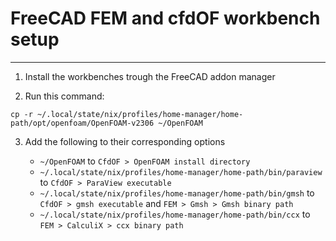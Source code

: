 # FreeCAD FEM and cfdOF workbench setup

*****

1. Install the workbenches trough the FreeCAD addon manager

2. Run this command:

```
cp -r ~/.local/state/nix/profiles/home-manager/home-path/opt/openfoam/OpenFOAM-v2306 ~/OpenFOAM
```

3. Add the following to their corresponding options

	- `~/OpenFOAM` to `CfdOF > OpenFOAM install directory`
	- `~/.local/state/nix/profiles/home-manager/home-path/bin/paraview` to `CfdOF > ParaView executable`
	- `~/.local/state/nix/profiles/home-manager/home-path/bin/gmsh` to `CfdOF > gmsh executable` and `FEM > Gmsh > Gmsh binary path`
	- `~/.local/state/nix/profiles/home-manager/home-path/bin/ccx` to `FEM > CalculiX > ccx binary path`
